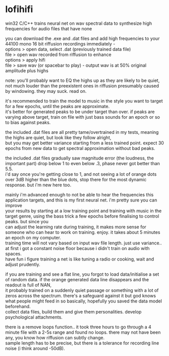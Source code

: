 # lofihifi
win32 C/C++ trains neural net on wav spectral data to synthesize high frequencies for audio files that have none

you can download the .exe and .dat files and add high frequencies to your 44100 mono 16 bit riffusion recordings immediately -<br>
options > open data, select .dat (previously trained data file)<br>
file > open wav recorded from riffusion to enhance<br>
options > apply hifi<br>
file > save wav (or spacebar to play) - output wav is at 50% original amplitude plus highs<br>

note: you'll probably want to EQ the highs up as they are likely to be quiet, not much louder than the preexistent ones in riffusion presumably caused by windowing. they may suck. read on.<br>

it's recommended to train the model to music in the style you want to target for a few epochs, until the peaks are approximate.<br>
it's better for generated peaks to be under target than over. if peaks are varying above target, train on file with just bass sounds for an epoch or so to bias against peaks.<br>

the included .dat files are all pretty tame/overtrained in my tests, meaning the highs are quiet, but look like they follow alright,<br>
but you may get better variance starting from a less trained point. expect 30 epochs from new data to get spectral approximation without bad peaks.<br>

the included .dat files gradually saw magnitude error (the loudness, the important part) drop below 1 to even below .3, phase never got better than 5.5.<br>
i'd say once you're getting close to 1, and not seeing a lot of orange dots over 3dB higher than the blue dots, stop there for the most dynamic response. but i'm new here too.<br>

mainly i'm advanced enough to not be able to hear the frequencies this application targets, and this is my first neural net. i'm pretty sure you can improve<br>
your results by starting at a low training point and training with music in the target genre, using the bass trick a few epochs before finalising to control peaks. but since you<br>
can adjust the learning rate during training, it makes more sense for someone who can hear to work on training. enjoy. it takes about 5 minutes an epoch on my computer.<br>
training time will not vary based on input wav file length. just use variance.. at first i got a constant noise floor because i didn't train on audio with spaces.<br>
have fun i figure training a net is like tuning a radio or cooking, wait and adjust prudently.<br>

if you are training and see a flat line, you forgot to load data/initialise a set of random data. if the orange generated data line disappears and the readout is full of NAN,<br>
it probably trained on a suddenly quiet passage or something with a lot of zeros across the spectrum. there's a safeguard against it but god knows what people might feed in so basically, hopefully you saved the data model beforehand.<br>
collect data files, build them and give them personalities. develop psychological attachments.<br>


there is a remove loops function.. it took three hours to go through a 4 minute file with a 2-5s range and found no loops. there may not have been any, you know how riffusion can subtly change.<br>
sample length has to be precise, but there is a tolerance for recording line noise (i think around -50dB).<br>
